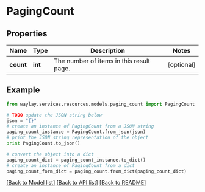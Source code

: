 # PagingCount


## Properties

Name | Type | Description | Notes
------------ | ------------- | ------------- | -------------
**count** | **int** | The number of items in this result page. | [optional] 

## Example

```python
from waylay.services.resources.models.paging_count import PagingCount

# TODO update the JSON string below
json = "{}"
# create an instance of PagingCount from a JSON string
paging_count_instance = PagingCount.from_json(json)
# print the JSON string representation of the object
print PagingCount.to_json()

# convert the object into a dict
paging_count_dict = paging_count_instance.to_dict()
# create an instance of PagingCount from a dict
paging_count_form_dict = paging_count.from_dict(paging_count_dict)
```
[[Back to Model list]](../README.md#documentation-for-models) [[Back to API list]](../README.md#documentation-for-api-endpoints) [[Back to README]](../README.md)


